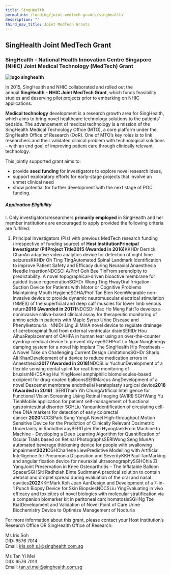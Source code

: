 ```yaml
---
title: SingHealth
permalink: /funding/joint-medtech-grants/singhealth/
description: ""
third_nav_title: Joint MedTech Grants
---
```

SingHealth Joint MedTech Grant
------------------------------

### SingHealth – National Health Innovation Centre Singapore (NHIC) Joint Medical Technology (MedTech) Grant

**![logo singhealth](https://nhic.sg/web/images/NHIC/logo_singhealth.jpg)**

In 2015, SingHealth and NHIC collaborated and rolled out the annual&nbsp;**SingHealth – NHIC Joint MedTech Grant**, which funds feasibility studies and deserving pilot projects prior to embarking on NHIC applications.

**Medical technology**&nbsp;development is a research growth area for SingHealth, which aims to bring novel healthcare technology solutions to the patients’ bedside. The advancement of medical technology is a mission of the SingHealth Medical Technology Office (MTO), a core platform under the SingHealth Office of Research (OoR). One of MTO’s key roles is to link researchers and their validated clinical problem with technological solutions – with an end goal of improving patient care through clinically relevant technology.

This jointly supported grant aims to:

*   provide&nbsp;**seed funding**&nbsp;for investigators to explore novel research ideas,
*   support exploratory efforts for early-stage projects that involve an unmet clinical need
*   show potential for further development with the next stage of POC funding.

##### Application Eligibility

I. Only investigators/researchers&nbsp;**primarily employed**&nbsp;in SingHealth and her member institutions are encouraged to apply provided the following criteria are fulfilled:

1.  Principal Investigators (PIs) with previous MedTech research funding (irrespective of funding source) of <strong style="font-weight: bold;">Host Institution</strong><strong style="font-weight: bold;">Principal Investigator (PI)</strong><strong style="font-weight: bold;">Project Title</strong><strong style="font-weight: bold;">2015 (Awarded in 2016)</strong>KKHDr Derrick ChanAn adaptive video analytics device for detection of night time seizuresKKHDr Oh Ting TingAutomated Spinal Landmark Identification to improve Patient Safety and Efficacy during Neuraxial Anaesthesia Needle InsertionNDCSCl A/Prof Goh Bee TinFrom serendipity to predictability: A novel topographical-driven bioactive membrane for guided tissue regenerationSGHDr Wong Ting HwayOral Irrigation-Suction Device for Patients with Motor or Cognitive Problems Maintaining Mouth HygieneSGHA/Prof Tan Bien KeemWearable non-invasive device to provide dynamic neuromuscular electrical stimulation (NMES) of the superficial and deep calf muscles for lower limb venous return<strong style="font-weight: bold;">2016 (Awarded in 2017)</strong>NDCSDr Mac Ho Meng FattTo develop a noninvasive saliva-based clinical assay for therapeutic monitoring of amino acids in patients with Maple Syrup Urine Disease and Phenylketonuria&nbsp;&nbsp;&nbsp;NNIDr Ling Ji MinA novel device to regulate drainage of cerebrospinal fluid from external ventricular drainSERIDr Hou AihuaReplacement of OAHFA in human tear using an over-the-counter eyedrop medical device to prevent dry eyeSGHProf Lo Ngai NungEnergy damping system for a novel hip implant The SingHealth Hip Prosthesis – A Novel Take on Challenging Current Design LimitationsSGHDr Shariq Ali KhanDevelopment of a device to reduce medication errors in Anaesthesia<strong style="font-weight: bold;">2017 (Awarded in 2018)</strong>NDCSLiu YuchunDevelopment of a flexible sensing dental splint for real-time monitoring of bruxismNHCSAng Hui YingNovel amphiphilic biomolecules-based excipient for drug-coated balloonsSERIMarcus AngDevelopment of a novel Descemet membrane endothelial keratoplasty surgical device<strong style="font-weight: bold;">2018 (Awarded in 2019)&nbsp;&nbsp;&nbsp;</strong>SERITham Yih ChungArtificial Intelligence for Functional Vision Screening Using Retinal Imaging (AVIRI)&nbsp;SGHWang Yu TienMobile application for patient self-management of functional gastrointestinal disorder&nbsp;SGHLiu YanqunIdentification of circulating cell-free DNA markers for detection of early colorectal cancer&nbsp;<strong style="font-weight: bold;">2020</strong>NCCSPark Sung YongA Novel High-throughput Motion Sensitive Device for the Prediction of Clinically Relevant Dosimetric Uncertainty in RadiotherapySERITyler Rim HyungtaekFrom Machine to Machine - Developing a Deep Learning Algorithm for Quantification of Ocular Traits based on Retinal PhotographsSERIWong Seng MunAn automated beverage thickening device for people with swallowing impairment<strong style="font-weight: bold;">2021</strong>CGHCharlene LiewPredictive Modelling with Artificial Intelligence for Pneumonia Disposition and SeverityKKHPaul TanMarking and angular fixation device for neuraxial ultrasonographySGHChia Zi YangJoint Preservation in Knee Osteoarthritis – The Inflatable Balloon SpacerSGHSiti Radhziah Binte SudirmanA practical solution to contain aerosol and droplet spread during evaluation of the oral and nasal cavities<strong style="font-weight: bold;">2022</strong>KKHMark Koh Jean AanDesign and Development of a 7-in-1 Punch Biopsy Device for Skin BiopsiesNCCSLiu YingEvaluating in vivo efficacy and toxicities of novel biologics with molecular stratification via a companion biomarker kit in peritoneal carcinomatosisSGHNg Tze KiatDevelopment and Validation of Novel Point of Care Urine Biochemistry Device to Optimize Management of Nocturia

For more information about this grant, please contact your Host Institution’s Research Office OR SingHealth Office of Research:

Ms Iris Soh  
DID: 6576 7014  
Email:&nbsp;[iris.soh.s.j@singhealth.com.sg](mailto:iris.soh.s.j@singhealth.com.sg)

Ms Tan Yi Mei  
DID: 6576 7013  
Email:&nbsp;[tan.yi.mei@singhealth.com.sg](mailto:tan.yi.mei@singhealth.com.sg)